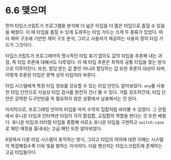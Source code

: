 # 6.6 맺으며

먼저 타입스크립트가 프로그램을 분석해 더 넓은 타입을 더 좁은 타입으로 좁힐 수 있음을 배웠다. 이 때 타입을 좁힐 수 있게 도와주는 타입 가드는 크게 두 종류가 있었다. 여러 제어 구조에 기반한 제어 구조 분석, 그리고 사용자가 제공하는 사용자 정의 타입 가드가 그것이다.

타입스크립트가 프로그래머의 명시적인 타입 표기 없이도 값의 타입을 추론해 내는 과정, 즉 타입 추론에 대해서도 다루었다. 이 때 타입 추론은 최적의 공통 타입을 찾는 방식으로 이루어진다. 또한, 할당 받는 값 뿐만 아니라 할당하는 값 또한 추론의 대상이 되며, 이렇게 추론된 타입은 문맥 상의 타입이라 부른다.

타입 시스템에게 특정 타입 정보를 강요할 수 있는 타입 단언도 알아보았다. `any`를 사용한 타입 단언으로 사실상 타입 검사를 완전히 건너 뛸 수 있다. 거듭 강조하건데, 타입 단언은 강력한 도구인만큼 꼭 필요하지 않은 상황에서 남용해서는 안 된다.

마지막으로, 프로그래밍 언어의 타입을 마치 수학의 집합처럼 바라볼 수 있었다. 그 관점에서 유니온 타입과 인터섹션 타입이 각각 합집합, 교집합의 역할을 한다는 것 또한 배웠다. 유니온 타입과 리터럴 타입을 종합해 서로소 유니온 타입을 구현하고 `switch-case`로 패턴 매칭을 흉내내는 고급 패턴 또한 알아보았다.

6장에서 다룬 타입 시스템이 동작하는 방식, 그리고 타입의 의의에 대한 이해는 시스템이 복잡해질수록 더욱 빛을 발하는 지식이다. 다음 행선지는 타입스크립트에 존재하는 고급 타입들이다.

